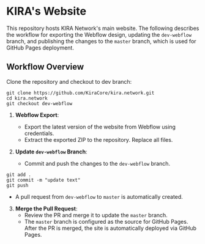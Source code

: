 
# KIRA's Website

This repository hosts KIRA Network's main website. The following describes the workflow for exporting the Webflow design, updating the `dev-webflow` branch, and publishing the changes to the `master` branch, which is used for GitHub Pages deployment.

## Workflow Overview

Clone the repository and checkout to dev branch:
```
git clone https://github.com/KiraCore/kira.network.git
cd kira.network
git checkout dev-webflow
```

1. **Webflow Export**: 
   - Export the latest version of the website from Webflow using credentials.
   - Extract the exported ZIP to the repository. Replace all files.

2. **Update `dev-webflow` Branch**:
   - Commit and push the changes to the `dev-webflow` branch.

```
git add .
git commit -m "update text"
git push
```

   - A pull request from `dev-webflow` to `master` is automatically created.

3. **Merge the Pull Request**:
   - Review the PR and merge it to update the `master` branch.
   - The `master` branch is configured as the source for GitHub Pages. After the PR is merged, the site is automatically deployed via GitHub Pages.
